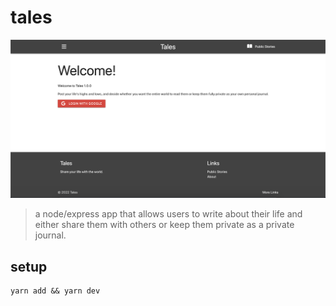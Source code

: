 # tales

![tales](https://github.com/ann-glitch/tales/blob/main/tales.png?raw=true)

> a node/express app that allows users to write about their life and either share them with others or keep them private as a private journal.

## setup

```
yarn add && yarn dev
```
